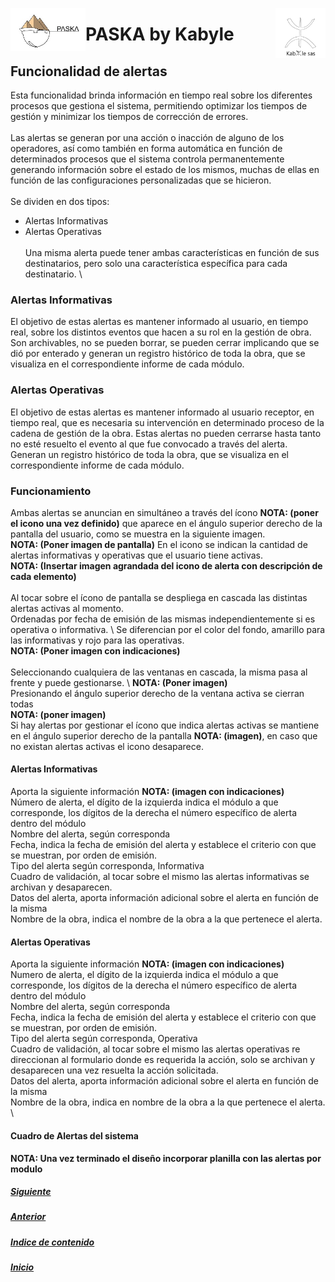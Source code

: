 <!---![LogoKabyle-Sinfondo-palabraKabYle](https://github.com/kabyleuy/kabyle2/blob/main/resources/LogoKabyle-Sinfondo-palabraKabYle.png?raw=true)--->
<!---![PalabraKabyle](resources/LogoKabyle-Sinfondo-palabraKabYle.png)--->

<img
  width="80"
  src="resources/LogoKabyle-Sinfondo-palabraKabYle.png"
  alt="Alt text"
  title="Kabyle SAS"
  style="display: inline-block; margin: 0 auto; max-width: 300px"
  align=right>
<img
  width="120"
  src="resources/Logo1-paska-CHCH.jpg"
  alt="Alt text"
  title="Paska by Kabyle"
  style="display: inline-block; margin: 0 auto; max-width: 300px"
  align=left>
  
<!---![Logo1-paska-CHCH](https://user-images.githubusercontent.com/111294790/187100277-dbd68fe2-9f6e-4175-b8bc-5bff73e4aed4.jpg)--->
# PASKA by Kabyle
## Funcionalidad de alertas

Esta funcionalidad brinda información en tiempo real sobre los diferentes procesos que gestiona el sistema, permitiendo optimizar los tiempos de gestión y minimizar los tiempos de corrección de errores.  \
\
Las alertas se generan por una acción o inacción de alguno de los operadores, así como también en forma automática en función de determinados procesos que el sistema controla permanentemente generando información sobre el estado de los mismos, muchas de ellas en función de las configuraciones personalizadas que se hicieron.  \
\
Se dividen en dos tipos:  
* Alertas Informativas  
* Alertas Operativas  
\
Una misma alerta puede tener ambas características en función de sus destinatarios, pero solo una característica específica para cada destinatario.  \

### Alertas Informativas 
El objetivo de estas alertas es mantener informado al usuario, en tiempo real, sobre los distintos eventos que hacen a su rol en la gestión de obra.  \
Son archivables, no se pueden borrar, se pueden cerrar implicando que se dió por enterado y generan un registro histórico de toda la obra, que se visualiza en el correspondiente informe de cada módulo.  

### Alertas Operativas  
El objetivo de estas alertas es mantener informado al usuario receptor, en tiempo real, que es necesaria su intervención en determinado proceso de la cadena de gestión de la obra. Estas alertas no pueden cerrarse hasta tanto no esté resuelto el evento al que fue convocado a través del alerta.   \
Generan un registro histórico de toda la obra, que se visualiza en el correspondiente informe de cada módulo.  

### Funcionamiento  
Ambas alertas se anuncian en simultáneo a través del ícono **NOTA: (poner el icono una vez definido)** que aparece en el ángulo superior derecho de la pantalla del usuario, como se muestra en la siguiente imagen.  \
**NOTA: (Poner imagen de pantalla)**
En el icono se indican la cantidad de alertas informativas y operativas que el usuario tiene activas.  \
**NOTA: (Insertar imagen agrandada del icono de alerta con descripción de cada elemento)**  \
\
Al tocar sobre el ícono de pantalla se despliega en cascada las distintas alertas activas al momento.  \
Ordenadas por fecha de emisión de las mismas independientemente si es operativa o informativa.  \ 
Se diferencian por el color del fondo, amarillo para las informativas y rojo para las operativas.  \
**NOTA: (Poner imagen con indicaciones)**  \
\
Seleccionando cualquiera de las ventanas en cascada, la misma pasa al frente y puede gestionarse.  \ 
**NOTA: (Poner imagen)**  \
Presionando el ángulo superior derecho de la ventana activa se cierran todas   \
**NOTA: (poner imagen)**  \
Si hay alertas por gestionar el ícono que indica alertas activas se mantiene en el ángulo superior derecho de la pantalla **NOTA: (imagen)**, en caso que no existan alertas activas el icono desaparece.  

#### Alertas Informativas  
Aporta la siguiente información **NOTA: (imagen con indicaciones)**  \
Número de alerta, el dígito de la izquierda indica el módulo a que corresponde, los dígitos de la derecha el número específico de alerta dentro del módulo  \
Nombre del alerta, según corresponda  \
Fecha, indica la fecha de emisión del alerta y establece el criterio con que se muestran, por orden de emisión.  \
Tipo del alerta según corresponda, Informativa   \
Cuadro de validación, al tocar sobre el mismo las alertas informativas se archivan y desaparecen.  \
Datos del alerta, aporta información adicional sobre el alerta en función de la misma  \
Nombre de la obra, indica el nombre de la obra a la que pertenece el alerta.  

#### Alertas Operativas  
Aporta la siguiente información **NOTA: (imagen con indicaciones)**  \
Numero de alerta, el dígito de la izquierda indica el módulo a que corresponde, los dígitos de la derecha el número específico de alerta dentro del módulo  \
Nombre del alerta, según corresponda  \
Fecha, indica la fecha de emisión del alerta y establece el criterio con que se muestran, por orden de emisión.  \
Tipo del alerta según corresponda, Operativa  \
Cuadro de validación, al tocar sobre el mismo las alertas operativas re direccionan al formulario donde es requerida la acción, solo se archivan y desaparecen una vez resuelta la acción solicitada.  \
Datos del alerta, aporta información adicional sobre el alerta en función de la misma  \
Nombre de la obra, indica en nombre de la obra a la que pertenece el alerta.  \  
  
#### Cuadro de Alertas del sistema  
**NOTA: Una vez terminado el diseño incorporar planilla con las alertas por modulo**
##### [Siguiente](./4-AreasYPerfiles.md) 
##### [Anterior](./2-IndiceDeModulos.md)
##### [Indice de contenido](./0-IndicePpal.md) 

##### [Inicio](./README.md)  

<!---#### [Contacto](./Contacto.md)--->
 
